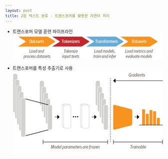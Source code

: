 ```yaml
---
layout: post
title: 2장 텍스트 분류 - 트랜스포머를 활용한 자연어 처리 
---
```


- 트랜스포머 모델 훈련 파이프라인
![파이프라인](/images/chapter02_hf-libraries.png)

- 트랜스포머를 특성 추출기로 사용
![특성 추출기](/images/chapter02_encoder-feature-based.png)
